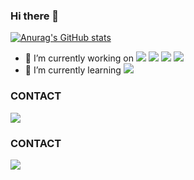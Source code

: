 ### Hi there 👋

[![Anurag's GitHub stats](https://github-readme-stats.vercel.app/api?username=ilmerry&theme=radical&show_icons=true)](https://github.com/anuraghazra/github-readme-stats)

- 🔭 I’m currently working on <img src="https://img.shields.io/badge/HTML5-E34F26?style=flat-square&logo=HTML5&logoColor=white"/> <img src="https://img.shields.io/badge/CSS3-1572B6?style=flat-square&logo=CSS3&logoColor=white"/> <img src="https://img.shields.io/badge/Javascript-F7DF1E?style=flat-square&logo=Javascript&logoColor=white"/> <img src="https://img.shields.io/badge/React-61DAFB?style=flat-square&logo=React&logoColor=white"/> 
- 🌱 I’m currently learning <img src="https://img.shields.io/badge/Typescript-3178C6?style=flat-square&logo=Typescript&logoColor=white"/>



### CONTACT

<a href="mailto:milkiss0414@gmail.com" target="_blank"><img src="https://img.shields.io/badge/Gmail-EA4335?style=flat-square&logo=Gmail&logoColor=white"/></a>



### CONTACT

<a href="mailto:milkiss0414@gmail.com" target="_blank"><img src="https://img.shields.io/badge/Gmail-EA4335?style=flat-square&logo=Gmail&logoColor=white"/></a>
